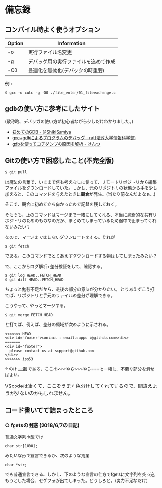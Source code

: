 # 備忘録

## コンパイル時よく使うオプション

|Option|Information|
|---|---|
|-o|実行ファイル名変更|
|-g|デバッグ用の実行ファイルを込めて作成|
|-O0|最適化を無効化(デバックの時重要)|

**例** :

    $ gcc -o culc -g -O0 ./file_enter/01_fileexchange.c

## gdbの使い方に参考にしたサイト

(敬称略、デバッガの使い方が初心者ながら少しだけわかりました。)

* [初めてのGDB - @ShikiSumiya](https://qiita.com/ShikiSumiya/items/a08363db88f21c81d351)
* [gcc+gdbによるプログラムのデバッグ - rat(法政大学情報科学部)](https://rat.cis.k.hosei.ac.jp/article/devel/debugongccgdb1.html)
* [gdbを使ってコアダンプの原因を解析 - けんつ](http://rabbitfoot141.hatenablog.com/entry/2016/11/14/153101)

## Gitの使い方で困惑したこと(不完全版)

    $ git pull

は魔法の言葉で、いままで何も考えなしに使って、リモートリポジトリから編集ファイルをダウンロードしていた。しかし、元のリポジトリの状態から手を少し加えると、このコマンドを与えたときに**競合**が発生。(当たり前なんだよなぁ…)

そこで、競合に初めて立ち向かったので記録を残しておく。

そもそも、上のコマンドはマージまで一緒にしてくれる、本当に魔術的な共有リポジトリのためのものなのだが、まとめてしまっているため途中で止まってくれないみたい？

なので、マージまではしないダウンロードをする。それが

    $ git fetch

である。このコマンドでとりあえずダウンロードする物はしてしまったみたい？

で、ここからログ解析+差分検証をして、確認する。

    $ git log HEAD..FETCH_HEAD
    $ git diff HEAD..FETCH_HEAD

ちょっと勉強不足だから、最後の部分の意味が分かりたい。
とりあえずこう打てば、リポジトリと手元のファイルの差分が理解できる。

こうやって、やっとマージする。

    $ git merge FETCH_HEAD

と打てば、例えば、差分の領域が次のように示される。

    <<<<<<< HEAD
    <div id="footer">contact : email.support@github.com</div>
    =======
    <div id="footer">
      please contact us at support@github.com
    </div>
    >>>>>>> iss53

↑のは [一例](https://git-scm.com/book/ja/v1/Git-%E3%81%AE%E3%83%96%E3%83%A9%E3%83%B3%E3%83%81%E6%A9%9F%E8%83%BD-%E3%83%96%E3%83%A9%E3%83%B3%E3%83%81%E3%81%A8%E3%83%9E%E3%83%BC%E3%82%B8%E3%81%AE%E5%9F%BA%E6%9C%AC) である。ここの<<<やら>>>やら===と一緒に、不要な部分を消せばよい。

<p><font size="3">VScodeは凄くて、ここをうまく色分けしてくれているので、間違えようが少ないのかもしれません。</font></p>

## コード書いてて詰まったところ

### ○ fgetsの困惑 (2018/6/7の日記)

普通文字列の型では

    char str[1000];

みたいな形で宣言できるが、次のような荒業

    char *str;

でも普通宣言できる。しかし、下のような宣言の仕方でfgetsに文字列を突っ込もうとした場合、セグフォが出てしまった。どうしろと。(実力不足なだけ)